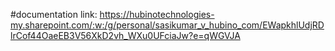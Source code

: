 #documentation link: https://hubinotechnologies-my.sharepoint.com/:w:/g/personal/sasikumar_v_hubino_com/EWapkhlUdjRDlrCof44OaeEB3V56XkD2vh_WXu0UFciaJw?e=qWGVJA
